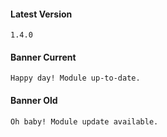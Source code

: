 #### Latest Version

```
1.4.0
```

#### Banner Current

```
Happy day! Module up-to-date. 
```

#### Banner Old

```
Oh baby! Module update available.
```
